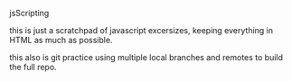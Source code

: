 jsScripting

this is just a scratchpad of javascript excersizes, keeping everything in HTML as much as possible.

this also is git practice using multiple local branches and remotes to build the full repo.


